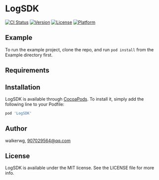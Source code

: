 # LogSDK

[![CI Status](http://img.shields.io/travis/walkerwg/LogSDK.svg?style=flat)](https://travis-ci.org/walkerwg/LogSDK)
[![Version](https://img.shields.io/cocoapods/v/LogSDK.svg?style=flat)](http://cocoapods.org/pods/LogSDK)
[![License](https://img.shields.io/cocoapods/l/LogSDK.svg?style=flat)](http://cocoapods.org/pods/LogSDK)
[![Platform](https://img.shields.io/cocoapods/p/LogSDK.svg?style=flat)](http://cocoapods.org/pods/LogSDK)

## Example

To run the example project, clone the repo, and run `pod install` from the Example directory first.

## Requirements

## Installation

LogSDK is available through [CocoaPods](http://cocoapods.org). To install
it, simply add the following line to your Podfile:

```ruby
pod 'LogSDK'
```

## Author

walkerwg, 907029564@qq.com

## License

LogSDK is available under the MIT license. See the LICENSE file for more info.
